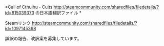 *Call of Cthulhu - Cults http://steamcommunity.com/sharedfiles/filedetails/?id=815039373  の日本語翻訳ファイル *

Steamリンク http://steamcommunity.com/sharedfiles/filedetails/?id=1097145368  


誤訳の報告、改訳案を募集しています。
